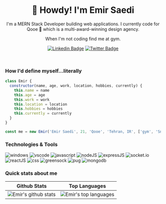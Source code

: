<h1 align="center">🥷 Howdy! I'm Emir Saedi</h1>

<p align="center">
I'm a MERN Stack Developer building web applications. I currently code for Qooe 🦢 which is a multi-award-winning design agency.
</p>

<p align="center">When I'm not coding find me at gym.</p>

<div align="center">

[![Linkedin Badge](https://img.shields.io/badge/-emirsaedi-0077b5?style=flat-square&logo=Linkedin&logoColor=white&link=https://www.linkedin.com/in/emirsaedi/)](https://www.linkedin.com/in/emirsaedi/)
[![Twitter Badge](https://img.shields.io/badge/-emirsaedi-1da1f2?style=flat-square&label&logo=Twitter&logoColor=white&link=https://twitter.com/emirsaedi)](https://twitter.com/emirsaedi)

</div>

<br />

### How I'd define myself...literally

```js
class Emir {
  constructor(name, age, work, location, hobbies, currently) {
    this.name = name
    this.age = age
    this.work = work
    this.location = location
    this.hobbies = hobbies
    this.currently = currently
  }
}

const me = new Emir('Emir Saedi', 21, 'Qooe', 'Tehran, IR', ['gym', 'Snooker'], { studying: ['Deep JavaScript', 'NodeJS', 'TypeScript'] })
```

### Technologies & Tools

![windows](https://img.shields.io/badge/OS-Windows-informational?style=flat-square&logo=windows&logoColor=white&color=fd5c63)
![vscode](https://img.shields.io/badge/Editor-VsCode-informational?style=flat-square&logo=visual-studio-code&logoColor=white&color=fd5c63)
![javascript](https://img.shields.io/badge/Code-JavaScript-informational?style=flat-square&logo=javascript&logoColor=white&color=fd5c63)
![nodeJS](https://img.shields.io/badge/Code-NodeJS-informational?style=flat-square&logo=node.js&logoColor=white&color=fd5c63)
![expressJS](https://img.shields.io/badge/Code-ExpressJS-informational?style=flat-square&logo=express&logoColor=white&color=fd5c63)
![socket.io](https://img.shields.io/badge/Code-Socket.io-informational?style=flat-square&logo=Socket.io&logoColor=white&color=fd5c63)
![reactJS](https://img.shields.io/badge/Code-ReactJS-informational?style=flat-square&logo=react&logoColor=white&color=fd5c63)
![css](https://img.shields.io/badge/Code-CSS-informational?style=flat-square&logo=CSS3&logoColor=white&color=fd5c63)
![greensock](https://img.shields.io/badge/Code-GreenSock-informational?style=flat-square&logo=GreenSock&logoColor=white&color=fd5c63)
![pug](https://img.shields.io/badge/Code-Pug-informational?style=flat-square&logo=Pug&logoColor=white&color=fd5c63)
![mongodb](https://img.shields.io/badge/Tools-MongoDB-informational?style=flat-square&logo=mongodb&logoColor=white&color=fd5c63)

### Quick stats about me

| Github Stats                                                                                                                                                                                    | Top Languages                                                                                                                                                                                                              |
| ----------------------------------------------------------------------------------------------------------------------------------------------------------------------------------------------- | -------------------------------------------------------------------------------------------------------------------------------------------------------------------------------------------------------------------------- |
| ![Emir's github stats](https://github-readme-stats.vercel.app/api?username=emirsaedi&show_icons=true&title_color=fd5c63&icon_color=fd5c63&text_color=9f9f9f&bg_color=151515&count_private=true) | ![Emir's top languages](https://github-readme-stats.vercel.app/api/top-langs/?username=emirsaedi&show_icons=true&title_color=fd5c63&icon_color=fd5c63&text_color=9f9f9f&bg_color=151515&count_private=true&layout=compact) |
